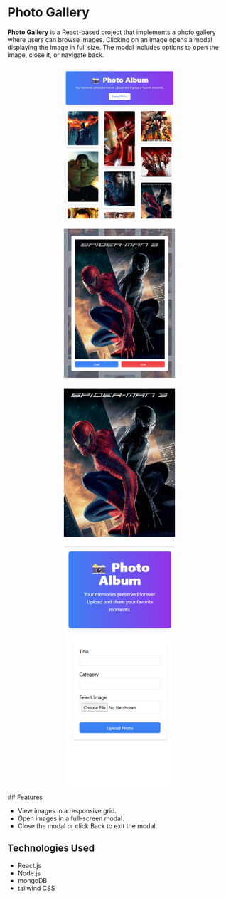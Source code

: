 # Photo Gallery

**Photo Gallery** is a React-based project that implements a photo gallery where users can browse images. Clicking on an image opens a modal displaying the image in full size. The modal includes options to open the image, close it, or navigate back.
<div align="center">
  <img src="./PA1.png" alt="Screenshot 1" width="250" style="margin: 10px" />
  <img src="./PA2.png" alt="Screenshot 2" width="250" style="margin: 10px" />
  <img src="./PA3.png" alt="Screenshot 3" width="250" style="margin: 10px" />
  <img src="./PA4.png" alt="Screenshot 4" width="250" style="margin: 10px" />
</div>
## Features

- View images in a responsive grid.
- Open images in a full-screen modal.
- Close the modal or click Back to exit the modal.

## Technologies Used

- React.js
- Node.js
- mongoDB
- tailwind CSS
